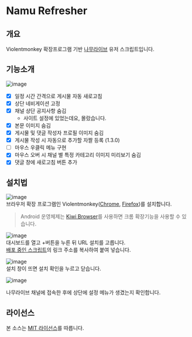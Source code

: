 # Namu Refresher

개요
----
Violentmonkey 확장프로그램 기반 [나무라이브](https://namu.live/) 유저 스크립트입니다.

기능소개
-------
![image](https://user-images.githubusercontent.com/1362809/88638857-02c22980-d0f7-11ea-952a-378d767d6e7d.png)
* [x] 일정 시간 간격으로 게시물 자동 새로고침
* [x] 상단 네비게이션 고정
* [x] 채널 상단 공지사항 숨김
  * 사이트 설정에 있었는데요, 몰랐습니다.
* [x] 본문 이미지 숨김
* [x] 게시물 및 댓글 작성자 프로필 이미지 숨김
* [x] 게시물 작성 시 자동으로 추가할 자짤 등록 (1.3.0)
* [ ] 마우스 우클릭 메뉴 구현
* [x] 마우스 오버 시 채널 별 특정 카테고리 이미지 미리보기 숨김
* [x] 댓글 창에 새로고침 버튼 추가

설치법
------
![image](https://user-images.githubusercontent.com/1362809/88759826-8d159680-d1a6-11ea-80cd-4bdbcd12a2c6.png)  
브라우저 확장 프로그램인 Violentmonkey([Chrome](https://chrome.google.com/webstore/detail/violentmonkey/jinjaccalgkegednnccohejagnlnfdag), [Firefox](https://addons.mozilla.org/ko/firefox/addon/violentmonkey/))를 설치합니다.
 > Android 운영체제는 [Kiwi Browser](https://play.google.com/store/apps/details?id=com.kiwibrowser.browser)를 사용하면 크롬 확장기능을 사용할 수 있습니다.


![image](https://user-images.githubusercontent.com/1362809/88759864-a61e4780-d1a6-11ea-8a68-187483df4bea.png)  
대시보드를 열고 +버튼을 누른 뒤 URL 설치를 고릅니다.  
[배포 중인 스크립트](/../../raw/master/NamuRefresher.user.js)의 링크 주소를 복사하여 붙여 넣습니다.

![image](https://user-images.githubusercontent.com/1362809/88760008-07461b00-d1a7-11ea-9b6d-b7a039de339e.png)  
설치 창이 뜨면 설치 확인을 누르고 닫습니다.

![image](https://user-images.githubusercontent.com/1362809/88633544-1cac3e00-d0f0-11ea-9e99-4b4638ff2cfa.png)

나무라이브 채널에 접속한 후에 상단에 설정 메뉴가 생겼는지 확인합니다.

라이선스
--------
본 소스는 [MIT 라이선스](LICENSE)를 따릅니다.